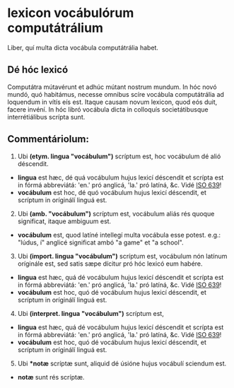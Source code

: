 # lexicon vocábulórum computátrálium
Liber, quí multa dicta vocábula computátrália habet.

## Dé hóc lexicó
Computátra mútavérunt et adhúc mútant nostrum mundum. In hóc novó mundó, quó habitámus, necesse omnibus scíre vocábula computátrália ad loquendum in vítís eís est. Itaque causam novum lexicon, quod eós duit, facere invéní. In hóc libró vocábula dicta in colloquís societátibusque interrétiálibus scrípta sunt.

## Commentáriolum:
1. Ubi **(etym. lingua "vocábulum")** scríptum est, hoc vocábulum dé alió déscendit.
  * **lingua** est hæc, dé quá vocábulum hujus lexicí déscendit et scrípta est in fórmá abbreviátá: 'en.' pró anglicá, 'la.' pró latíná, &c. Vidé [ISO 639](https://en.wikipedia.org/wiki/List_of_ISO_639_language_codes)!
  * **vocábulum** est hoc, dé quó vocábulum hujus lexicí déscendit, et scríptum in oríginálí linguá est.
    
2. Ubi **(amb. "vocábulum")** scríptum est, vocábulum aliás rés quoque significat, itaque ambiguum est.
  * **vocábulum** est, quod latíné intellegí multa vocábula esse potest. e.g.: "lúdus, í" anglicé significat ambó "a game" et "a school".
    
3. Ubi **(import. lingua "vocábulum")** scríptum est, vocábulum nón latínum oríginále est, sed satis sæpe dícitur pró hóc lexicó eum habére.
  * **lingua** est hæc, quá dé vocábulum hujus lexicí déscendit et scrípta est in fórmá abbreviátá: 'en.' pró anglicá, 'la.' pró latíná, &c. Vidé [ISO 639](https://en.wikipedia.org/wiki/List_of_ISO_639_language_codes)!
  * **vocábulum** est hoc, quó dé vocábulum hujus lexicí déscendit, et scríptum in oríginálí linguá est.
    
4. Ubi **(interpret. lingua "vocábulum")** scríptum est, 
  * **lingua** est hæc, quá dé vocábulum hujus lexicí déscendit et scrípta est in fórmá abbreviátá: 'en.' pró anglicá, 'la.' pró latíná, &c. Vidé [ISO 639](https://en.wikipedia.org/wiki/List_of_ISO_639_language_codes)!
  * **vocábulum** est hoc, quó dé vocábulum hujus lexicí déscendit, et scríptum in oríginálí linguá est.
    
5. Ubi **\*notæ** scríptæ sunt, aliquid dé úsióne hujus vocábulí sciendum est.
  * **notæ** sunt rés scríptæ.
